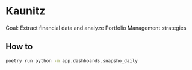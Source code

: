 # Kaunitz

Goal: Extract financial data and analyze Portfolio Management strategies


## How to

```bash
poetry run python -m app.dashboards.snapsho_daily
```
